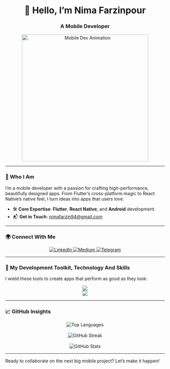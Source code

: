<div align="center">
  <h1>👋 Hello, I’m Nima Farzinpour</h1>
  <h3>A Mobile Developer</h3>
  <img src="https://media.giphy.com/media/qgQUggAC3Pfv687qPC/giphy.gif" alt="Mobile Dev Animation" width="400"/>
</div>

---

### 🌟 Who I Am
I’m a mobile developer with a passion for crafting high-performance, beautifully designed apps. From Flutter’s cross-platform magic to React Native’s native feel, I turn ideas into apps that users love.

- 🛠️ **Core Expertise**: **Flutter**, **React Native**, and **Android** development.  
- 📬 **Get in Touch**: [nimafarzin94@gmail.com](mailto:nimafarzin94@gmail.com)  

---

### 🌍 Connect With Me
<div align="center">
  <a href="https://www.linkedin.com/in/nimafarzin-pr" target="_blank">
    <img src="https://img.shields.io/badge/LinkedIn-0A66C2?style=flat-square&logo=linkedin&logoColor=white" alt="LinkedIn"/>
  </a>
  <a href="https://nimafarzin-pr.medium.com/" target="_blank">
    <img src="https://img.shields.io/badge/Medium-000000?style=flat-square&logo=medium&logoColor=white" alt="Medium"/>
  </a>
  <a href="https://t.me/nimafarzin_pr" target="_blank">
    <img src="https://img.shields.io/badge/Telegram-0088cc?style=flat-square&logo=telegram&logoColor=white" alt="Telegram"/>
  </a>
</div>

---

### 🧰 My Development Toolkit, Technology And Skills
I wield these tools to create apps that perform as good as they look:

<div align="center">
  <img src="https://skillicons.dev/icons?i=flutter,dart,react,redux,java,kotlin,androidstudio,gradle,apple,firebase,bitbucket,docker,typescript,javascript,materialui,html,css,figma,py,linkedin,mongodb,nodejs,supabase" />
  <br/>
  <img src="https://skillicons.dev/icons?i=git,github,postman,vscode" />
</div>

---

### 📈 GitHub Insights
<div align="center">
  <img src="https://github-readme-stats.vercel.app/api/top-langs?username=nimafarzin-pr&show_icons=true&locale=en&layout=compact&theme=dracula" alt="Top Languages" />
  <br/><br/>
  <img src="https://github-readme-streak-stats.herokuapp.com/?user=nimafarzin-pr&theme=dracula&hide_border=true" alt="GitHub Streak" />
  <br/><br/>
  <img src="https://github-readme-stats.vercel.app/api?username=nimafarzin-pr&show_icons=true&locale=en&count_private=true&theme=dracula" alt="GitHub Stats" />
</div>

---


Ready to collaborate on the next big mobile project? Let’s make it happen!
